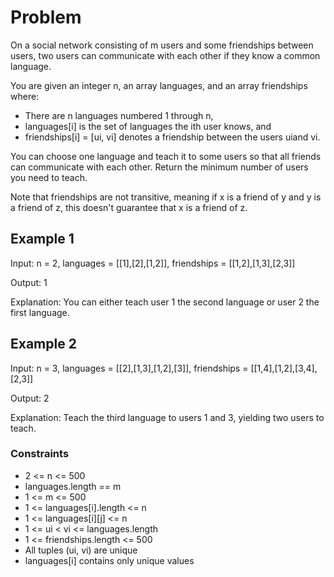 # Problem

On a social network consisting of m users and some friendships between users, two users can communicate with each other if they know a common language.

You are given an integer n, an array languages, and an array friendships where:

- There are n languages numbered 1 through n,
- languages[i] is the set of languages the i​​​​​​th​​​​ user knows, and
- friendships[i] = [u​​​​​​i​​​, v​​​​​​i] denotes a friendship between the users u​​​​​​​​​​​i​​​​​ and vi.

You can choose one language and teach it to some users so that all friends can communicate with each other. Return the minimum number of users you need to teach.

Note that friendships are not transitive, meaning if x is a friend of y and y is a friend of z, this doesn't guarantee that x is a friend of z.
 
## Example 1

Input: n = 2, languages = [[1],[2],[1,2]], friendships = [[1,2],[1,3],[2,3]]

Output: 1

Explanation: You can either teach user 1 the second language or user 2 the first language.

## Example 2

Input: n = 3, languages = [[2],[1,3],[1,2],[3]], friendships = [[1,4],[1,2],[3,4],[2,3]]

Output: 2

Explanation: Teach the third language to users 1 and 3, yielding two users to teach.
 
### Constraints

- 2 <= n <= 500
- languages.length == m
- 1 <= m <= 500
- 1 <= languages[i].length <= n
- 1 <= languages[i][j] <= n
- 1 <= u​​​​​​i < v​​​​​​i <= languages.length
- 1 <= friendships.length <= 500
- All tuples (u​​​​​i, v​​​​​​i) are unique
- languages[i] contains only unique values
